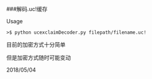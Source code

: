 ###解码.uc!缓存

Usage

```shell
>$ python ucexclaimDecoder.py filepath/filename.uc!
```

目前的加密方式十分简单

但是加密方式随时可能变动

2018/05/04